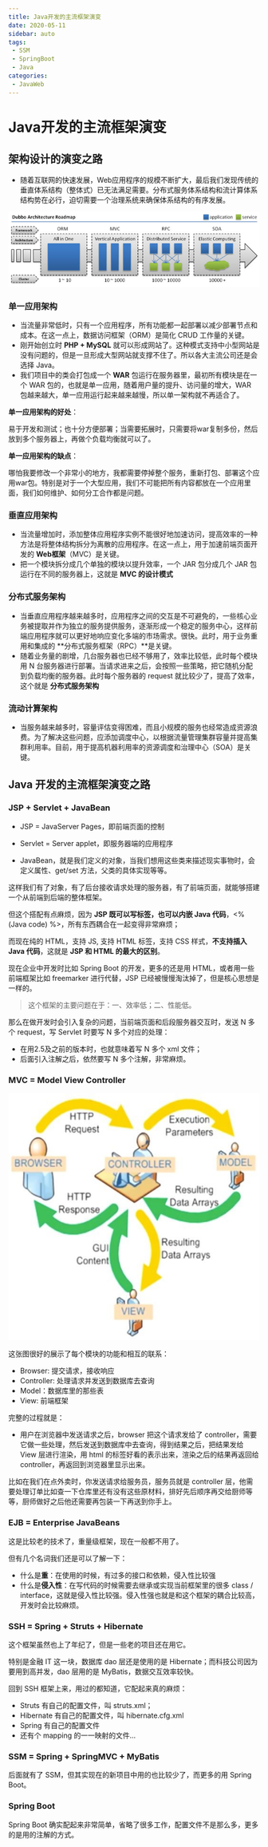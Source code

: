 ```yaml
---
title: Java开发的主流框架演变
date: 2020-05-11
sidebar: auto
tags: 
 - SSM
 - SpringBoot
 - Java 
categories:
 - JavaWeb
---
```


# Java开发的主流框架演变

## 架构设计的演变之路

- 随着互联网的快速发展，Web应用程序的规模不断扩大，最后我们发现传统的垂直体系结构（整体式）已无法满足需要。分布式服务体系结构和流计算体系结构势在必行，迫切需要一个治理系统来确保体系结构的有序发展。

![](./assets/47.jpg)

### 单一应用架构

- 当流量非常低时，只有一个应用程序，所有功能都一起部署以减少部署节点和成本。在这一点上，数据访问框架（ORM）是简化 CRUD 工作量的关键。
- 刚开始创立时 **PHP + MySQL** 就可以形成网站了。这种模式支持中小型网站是没有问题的，但是一旦形成大型网站就支撑不住了。所以各大主流公司还是会选择 Java。
- 我们项目中的类会打包成一个 **WAR** 包运行在服务器里，最初所有模块是在一个 WAR 包的，也就是单一应用，随着用户量的提升、访问量的增大，WAR 包越来越大，单一应用运行起来越来越慢，所以单一架构就不再适合了。

**单一应用架构的好处**：

易于开发和测试；也十分方便部署；当需要拓展时，只需要将war复制多份，然后放到多个服务器上，再做个负载均衡就可以了。

**单一应用架构的缺点**：

哪怕我要修改一个非常小的地方，我都需要停掉整个服务，重新打包、部署这个应用war包。特别是对于一个大型应用，我们不可能把所有内容都放在一个应用里面，我们如何维护、如何分工合作都是问题。

### 垂直应用架构

- 当流量增加时，添加整体应用程序实例不能很好地加速访问，提高效率的一种方法是将整体结构拆分为离散的应用程序。在这一点上，用于加速前端页面开发的 **Web框架**（MVC）是关键。
- 把一个模块拆分成几个单独的模块以提升效率，一个 JAR 包分成几个 JAR 包运行在不同的服务器上，这就是 **MVC 的设计模式**

### 分布式服务架构

- 当垂直应用程序越来越多时，应用程序之间的交互是不可避免的，一些核心业务被提取并作为独立的服务提供服务，逐渐形成一个稳定的服务中心，这样前端应用程序就可以更好地响应变化多端的市场需求。很快。此时，用于业务重用和集成的 **分布式服务框架（RPC）**是关键。
- 随着业务量的剧增，几台服务器也已经不够用了，效率比较低，此时每个模块用 N 台服务器进行部署。当请求进来之后，会按照一些策略，把它随机分配到负载均衡的服务器。此时每个服务器的 request 就比较少了，提高了效率，这个就是 **分布式服务架构**

### 流动计算架构

- 当服务越来越多时，容量评估变得困难，而且小规模的服务也经常造成资源浪费。为了解决这些问题，应添加调度中心，以根据流量管理集群容量并提高集群利用率。目前，用于提高机器利用率的资源调度和治理中心（SOA）是关键。

## Java 开发的主流框架演变之路

### JSP + Servlet + JavaBean

- JSP = JavaServer Pages，即前端页面的控制

- Servlet = Server applet，即服务器端的应用程序

- JavaBean，就是我们定义的对象，当我们想用这些类来描述现实事物时，会定义属性、get/set 方法，父类的具体实现等等。

这样我们有了对象，有了后台接收请求处理的服务器，有了前端页面，就能够搭建一个从前端到后端的整体框架。

但这个搭配有点麻烦，因为 **JSP 既可以写标签，也可以内嵌 Java 代码**，<% (Java code) %>，所有东西耦合在一起变得非常麻烦；

而现在纯的 HTML，支持 JS, 支持 HTML 标签，支持 CSS 样式，**不支持插入 Java 代码**，这就是 **JSP 和 HTML 的最大的区别**。

现在企业中开发时比如 Spring Boot 的开发，更多的还是用 HTML，或者用一些前端框架比如 freemarker 进行代替，JSP 已经被慢慢淘汰掉了，但是核心思想是一样的。

> 这个框架的主要问题在于：一、效率低；二、性能低。

那么在做开发时会引入复杂的问题，当前端页面和后段服务器交互时，发送 N 多个 request，写 Servlet 时要写 N 多个对应的处理：

- 在用2.5及之前的版本时，也就意味着写 N 多个 xml 文件；
- 后面引入注解之后，依然要写 N 多个注解，非常麻烦。

### MVC = Model View Controller

![](./assets/48.jpg)

这张图很好的展示了每个模块的功能和相互的联系：

- Browser: 提交请求，接收响应
- Controller: 处理请求并发送到数据库去查询 
- Model：数据库里的那些表
- View: 前端框架

完整的过程就是：

- 用户在浏览器中发送请求之后，browser 把这个请求发给了 controller，需要它做一些处理，然后发送到数据库中去查询，得到结果之后，把结果发给 View 层进行渲染，用 html 的标签好看的表示出来，渲染之后的结果再返回给 controller，再返回到浏览器里显示出来。

比如在我们在点外卖时，你发送请求给服务员，服务员就是 controller 层，他需要处理订单比如查一下仓库里还有没有这些原材料，排好先后顺序再交给厨师等等，厨师做好之后他还需要再包装一下再送到你手上。

### **EJB = Enterprise JavaBeans**

这是比较老的技术了，重量级框架，现在一般都不用了。

但有几个名词我们还是可以了解一下：

- 什么是**重**：在使用的时候，有过多的接口和依赖，侵入性比较强
- 什么是**侵入性**：在写代码的时候需要去继承或实现当前框架里的很多 class / interface，这就是侵入性比较强。侵入性强也就是和这个框架的耦合比较高，开发时会比较麻烦。

### SSH = Spring + Struts + Hibernate

这个框架虽然也上了年纪了，但是一些老的项目还在用它。

特别是金融 IT 这一块，数据库 dao 层还是使用的是 Hibernate；而科技公司因为要用到高并发，dao 层用的是 MyBatis，数据交互效率较快。

回到 SSH 框架上来，用过的都知道，它配起来真的麻烦：

- Struts 有自己的配置文件，叫 struts.xml；
- Hibernate 有自己的配置文件，叫 hibernate.cfg.xml
- Spring 有自己的配置文件
- 还有个 mapping 的一一映射的文件...

### SSM = Spring + SpringMVC + MyBatis

后面就有了 SSM，但其实现在的新项目中用的也比较少了，而更多的用 Spring Boot。

### Spring Boot

Spring Boot 确实配起来非常简单，省略了很多工作，配置文件不是那么多，更多的是用的注解的方式。
